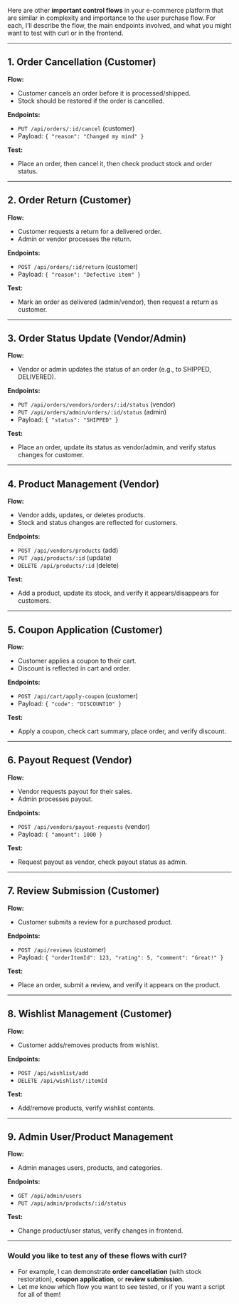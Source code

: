 Here are other **important control flows** in your e-commerce platform that are similar in complexity and importance to the user purchase flow. For each, I’ll describe the flow, the main endpoints involved, and what you might want to test with curl or in the frontend.

---

## 1. **Order Cancellation (Customer)**
**Flow:**  
- Customer cancels an order before it is processed/shipped.
- Stock should be restored if the order is cancelled.

**Endpoints:**
- `PUT /api/orders/:id/cancel` (customer)
- Payload: `{ "reason": "Changed my mind" }`

**Test:**
- Place an order, then cancel it, then check product stock and order status.

---

## 2. **Order Return (Customer)**
**Flow:**  
- Customer requests a return for a delivered order.
- Admin or vendor processes the return.

**Endpoints:**
- `POST /api/orders/:id/return` (customer)
- Payload: `{ "reason": "Defective item" }`

**Test:**
- Mark an order as delivered (admin/vendor), then request a return as customer.

---

## 3. **Order Status Update (Vendor/Admin)**
**Flow:**  
- Vendor or admin updates the status of an order (e.g., to SHIPPED, DELIVERED).

**Endpoints:**
- `PUT /api/orders/vendors/orders/:id/status` (vendor)
- `PUT /api/orders/admin/orders/:id/status` (admin)
- Payload: `{ "status": "SHIPPED" }`

**Test:**
- Place an order, update its status as vendor/admin, and verify status changes for customer.

---

## 4. **Product Management (Vendor)**
**Flow:**  
- Vendor adds, updates, or deletes products.
- Stock and status changes are reflected for customers.

**Endpoints:**
- `POST /api/vendors/products` (add)
- `PUT /api/products/:id` (update)
- `DELETE /api/products/:id` (delete)

**Test:**
- Add a product, update its stock, and verify it appears/disappears for customers.

---

## 5. **Coupon Application (Customer)**
**Flow:**  
- Customer applies a coupon to their cart.
- Discount is reflected in cart and order.

**Endpoints:**
- `POST /api/cart/apply-coupon` (customer)
- Payload: `{ "code": "DISCOUNT10" }`

**Test:**
- Apply a coupon, check cart summary, place order, and verify discount.

---

## 6. **Payout Request (Vendor)**
**Flow:**  
- Vendor requests payout for their sales.
- Admin processes payout.

**Endpoints:**
- `POST /api/vendors/payout-requests` (vendor)
- Payload: `{ "amount": 1000 }`

**Test:**
- Request payout as vendor, check payout status as admin.

---

## 7. **Review Submission (Customer)**
**Flow:**  
- Customer submits a review for a purchased product.

**Endpoints:**
- `POST /api/reviews` (customer)
- Payload: `{ "orderItemId": 123, "rating": 5, "comment": "Great!" }`

**Test:**
- Place an order, submit a review, and verify it appears on the product.

---

## 8. **Wishlist Management (Customer)**
**Flow:**  
- Customer adds/removes products from wishlist.

**Endpoints:**
- `POST /api/wishlist/add`
- `DELETE /api/wishlist/:itemId`

**Test:**
- Add/remove products, verify wishlist contents.

---

## 9. **Admin User/Product Management**
**Flow:**  
- Admin manages users, products, and categories.

**Endpoints:**
- `GET /api/admin/users`
- `PUT /api/admin/products/:id/status`

**Test:**
- Change product/user status, verify changes in frontend.

---

### **Would you like to test any of these flows with curl?**
- For example, I can demonstrate **order cancellation** (with stock restoration), **coupon application**, or **review submission**.
- Let me know which flow you want to see tested, or if you want a script for all of them!